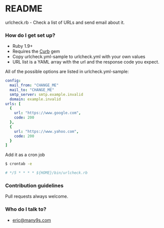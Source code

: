 # README #

urlcheck.rb - Check a list of URLs and send email about it.

### How do I get set up? ###

* Ruby 1.9+
* Requires the [Curb](https://github.com/taf2/curb) gem
* Copy urlcheck.yml-sample to urlcheck.yml with your own values
* URL list is a YAML array with the url and the response code you expect. 

All of the possible options are listed in urlcheck.yml-sample:
```yaml
config:
  mail_from: "CHANGE_ME"
  mail_to: "CHANGE_ME"
  smtp_server: smtp.example.invalid
  domain: example.invalid
urls: [
  { 
    url: "https://www.google.com",
    code: 200
  },
  { 
    url: "https://www.yahoo.com",
    code: 200
  }
]
```

Add it as a cron job
```bash
$ crontab -e 

# */5 * * * * ${HOME}/bin/urlcheck.rb 
```

### Contribution guidelines ###

Pull requests always welcome.

### Who do I talk to? ###

* eric@many9s.com
